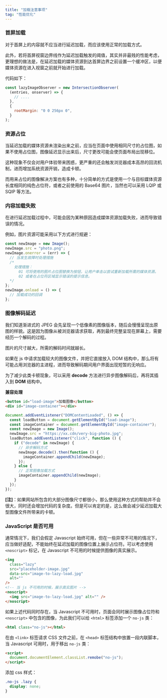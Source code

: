 ```yaml
---
title: "加载注意事项"
tag: "性能优化"
---
```


### 首屏加载

对于首屏上的内容就不应当进行延迟加载，而应该使用正常的加载方式。

此外，若将首屏视窗边界线作为延迟加载触发的阈值，其实并非最贱的性能考虑，更理想的做法是，在延迟加载的媒体资源到达首屏边界之前设置一个缓冲区，以便媒体资源在进入视窗之前就开始进行加载。

代码如下：

```js
const lazyImageObserver = new IntersectionObserver(
  (entries, onserver) => {
    // ....
  },
  {
    rootMargin: "0 0 256px 0",
  }
);
```

### 资源占位

当延迟加载的媒体资源未渲染出来之前，应当在页面中使用相同尺寸的占位图，如果不使用占位图，图像延迟显示出来后，尺寸更改可能会使页面布局出现移位。

这种现象不仅会对用户体验带来困惑，更严重的还会触发浏览器成本高昂的回流机制，进而增加系统资源开销，造成卡顿。

而用来占位的图像解决方案也有多种，十分简单的方式是使用一个与目标媒体资源长度相同的纯色占位符，或者之前使用的 Base64 图片，当然也可以采用 LQIP 或 SQIP 等方法。

### 内容加载失败

在进行延迟加载过程中，可能会因为某种原因造成媒体资源加载失败，进而导致错误的情况。

例如，图片资源可能采用以下方式进行规避：

```js
const newImage = new Image();
newImage.src = "photo.png";
newImage.onerror = (err) => {
  // 当发生故障时处理措施
  /*
    处理措施：
      01 可将使用的图片占位图替换为按钮，让用户单击以尝试重新加载所需的媒体资源。
      02 或者在占位符区域显示错误的提示信息。
  */
};
newImage.onload = () => {
  // 加载成功的回调
};
```

### 图像解码延迟

我们知道渐进式的 JPEG 会先呈现一个低像素的图像版本，随后会慢慢呈现出原图的样貌。这是因为图像从被浏览器请求获取，再到最终完整呈现在屏幕上，需要经历一个解码的过程。

图片的尺寸越大，所需的解码时间就越长。

如果在 js 中请求加载较大的图像文件，并把它直接放入 DOM 结构中，那么将有可能占用浏览器的主进程，进而导致解码期间用户界面出现短暂的无响应。

为了减少此类卡顿现象，可以采用 **decode** 方法进行异步图像解码后，再将其插入到 **DOM** 结构中。

**兼容处理**

```html
<button id="load-image">加载图像</button>
<div id="image-container"></div>
```

```js
document.addEventListener("DOMContentLoaded", () => {
  const loadButton = document.getElementById("load-image");
  const imageContainer = document.getElementById("image-container");
  const newImage = new Image();
  newImage.src = "https://xx.cdn/very-big-photo.jpg";
  loadButton.addEventListener("click", function () {
    if ("decode" in newImage) {
      // 异步解码方式
      newImage.decode().then(function () {
        imageContainer.appendChild(newImage);
      });
    } else {
      // 正常图像加载方式
      imageContainer.appendChild(newImage);
    }
  });
});
```

**\[注\]**：如果网站所包含的大部分图像尺寸都很小，那么使用这种方式的帮助并不会很大，同时还会增加代码的复杂度。但是可以肯定的是，这么做会减少延迟加载大型图像文件所带来的卡顿。

### JavaScript 是否可用

通常情况下，我们会假定 Javascript 始终可用，但在一些异常不可用的情况下，应当做好适配，不能始终在延迟加载的图像位置上展示占位符。可以考虑使用 `<noscript>` 标记，在 Javascript 不可用的时候提供图像的真实展示。

```html
<img
  class="lazy"
  src="placeholder-image.jpg"
  data-src="image-to-lazy-load.jpg"
  alt=""
/>
<!-- 当 js 不可用的时候，展示真实图片 -->
<noscript>
  <img src="image-to-lazy-load.jpg" alt="" />
</noscript>
```

如果上述代码同时存在，当 Javascript 不可用时，页面会同时展示图像占位符和 `<noscript>` 中包含的图像，为此我们可以给 `<html>` 标签添加一个 `no-js` 类：

```html
<html class="no-js"></html>
```

在由 `<link>` 标签请求 CSS 文件之前，在 `<head>` 标签结构中放置一段内联脚本，当 Javascript 可用时，用于移出 `no-js` 类：

```html
<script>
  document.documentElement.classList.remobe("no-js");
</script>
```

添加 css 样式：

```css
.no-js .lazy {
  display: none;
}
```
